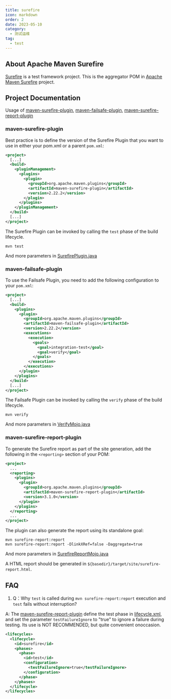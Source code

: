 ```yaml
---
title: surefire
icon: markdown
order: 2
date: 2023-05-10
category:
  - 测试运维
tag:
  - test
---
```



## About Apache Maven Surefire

[Surefire] is a test framework project. This is the aggregator POM in [Apache Maven Surefire] project.

## Project Documentation

Usage of [maven-surefire-plugin], [maven-failsafe-plugin], [maven-surefire-report-plugin]

### maven-surefire-plugin

Best practice is to define the version of the Surefire Plugin that you want to use in either your pom.xml or a parent `pom.xml`:

```xml
<project>
  [...]
  <build>
    <pluginManagement>
      <plugins>
        <plugin>
          <groupId>org.apache.maven.plugins</groupId>
          <artifactId>maven-surefire-plugin</artifactId>
          <version>2.22.2</version>
        </plugin>
      </plugins>
    </pluginManagement>
  </build>
  [...]
</project>
```

The Surefire Plugin can be invoked by calling the `test` phase of the build lifecycle.

```shell
mvn test
```

And more parameters in [SurefirePlugin.java](https://github.com/apache/maven-surefire/blob/master/maven-surefire-plugin/src/main/java/org/apache/maven/plugin/surefire/SurefirePlugin.java)

### maven-failsafe-plugin

To use the Failsafe Plugin, you need to add the following configuration to your `pom.xml`:

```xml
<project>
  [...]
  <build>
    <plugins>
      <plugin>
        <groupId>org.apache.maven.plugins</groupId>
        <artifactId>maven-failsafe-plugin</artifactId>
        <version>2.22.2</version>
        <executions>
          <execution>
            <goals>
              <goal>integration-test</goal>
              <goal>verify</goal>
            </goals>
          </execution>
        </executions>
      </plugin>
    </plugins>
  </build>
  [...]
</project>
```

The Failsafe Plugin can be invoked by calling the `verify` phase of the build lifecycle.

```shell
mvn verify
```

And more parameters in [VerifyMojo.java](https://github.com/apache/maven-surefire/blob/master/maven-failsafe-plugin/src/main/java/org/apache/maven/plugin/failsafe/VerifyMojo.java)

### maven-surefire-report-plugin

To generate the Surefire report as part of the site generation, add the following in the `<reporting>` section of your POM:

```xml
<project>
  ...
  <reporting>
    <plugins>
      <plugin>
        <groupId>org.apache.maven.plugins</groupId>
        <artifactId>maven-surefire-report-plugin</artifactId>
        <version>3.1.0</version>
      </plugin>
    </plugins>
  </reporting>
  ...
</project>
```

The plugin can also generate the report using its standalone goal:

```shell
mvn surefire-report:report
mvn surefire-report:report -DlinkXRef=false -Daggregate=true
```

And more parameters in [SurefireReportMojo.java](https://github.com/apache/maven-surefire/blob/master/maven-surefire-report-plugin/src/main/java/org/apache/maven/plugins/surefire/report/SurefireReportMojo.java)

A HTML report should be generated in `${basedir}/target/site/surefire-report.html`.

## FAQ

1. Q：Why `test` is called during `mvn surefire-report:report` execution and `test` fails without interruption?

A: The [maven-surefire-report-plugin] define the test phase in [lifecycle.xml](https://github.com/apache/maven-surefire/blob/master/maven-surefire-report-plugin/src/main/resources/META-INF/maven/lifecycle.xml), and set the parameter `testFailureIgnore` to "true" to ignore a failure during testing. Its use is NOT RECOMMENDED, but quite convenient onoccasion.

```xml
<lifecycles>
  <lifecycle>
    <id>surefire</id>
    <phases>
      <phase>
        <id>test</id>
        <configuration>
          <testFailureIgnore>true</testFailureIgnore>
        </configuration>
      </phase>
    </phases>
  </lifecycle>
</lifecycles>
```

[Surefire]: https://maven.apache.org/surefire/
[Apache Maven Surefire]: https://github.com/apache/maven-surefire
[maven-surefire-plugin]: https://maven.apache.org/surefire/maven-surefire-plugin/usage.html
[maven-failsafe-plugin]: https://maven.apache.org/surefire/maven-failsafe-plugin/usage.html
[maven-surefire-report-plugin]: https://maven.apache.org/surefire/maven-surefire-report-plugin/usage.html